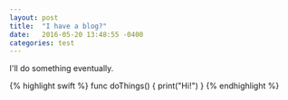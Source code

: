 ```yaml
---
layout: post
title:  "I have a blog?"
date:   2016-05-20 13:48:55 -0400
categories: test 
---
```

I'll do something eventually.

{% highlight swift %}
func doThings() {
  print("Hi!")
}
{% endhighlight %}
